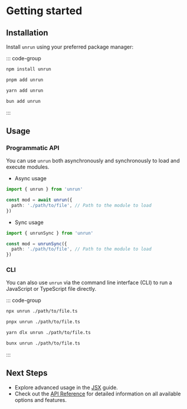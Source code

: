 # Getting started

## Installation

Install `unrun` using your preferred package manager:

::: code-group

```sh [npm]
npm install unrun
```

```sh [pnpm]
pnpm add unrun
```

```sh [yarn]
yarn add unrun
```

```sh [bun]
bun add unrun
```

:::

## Usage

### Programmatic API

You can use `unrun` both asynchronously and synchronously to load and execute modules.

- Async usage

```ts
import { unrun } from 'unrun'

const mod = await unrun({
  path: './path/to/file', // Path to the module to load
})
```

- Sync usage

```ts
import { unrunSync } from 'unrun'

const mod = unrunSync({
  path: './path/to/file', // Path to the module to load
})
```

### CLI

You can also use `unrun` via the command line interface (CLI) to run a JavaScript or TypeScript file directly.

::: code-group

```sh [npm]
npx unrun ./path/to/file.ts
```

```sh [pnpm]
pnpx unrun ./path/to/file.ts
```

```sh [yarn]
yarn dlx unrun ./path/to/file.ts
```

```sh [bun]
bunx unrun ./path/to/file.ts
```

:::

## Next Steps

- Explore advanced usage in the [JSX](../advanced/jsx.md) guide.
- Check out the [API Reference](../reference/api/Interface.Options.md) for detailed information on all available options and features.
